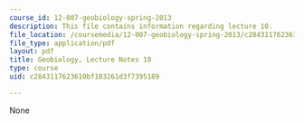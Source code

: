 ```yaml
---
course_id: 12-007-geobiology-spring-2013
description: This file contains information regarding lecture 10.
file_location: /coursemedia/12-007-geobiology-spring-2013/c2843117623610bf103261d3f7395189_MIT12_007S13_Lec10.pdf
file_type: application/pdf
layout: pdf
title: Geobiology, Lecture Notes 10
type: course
uid: c2843117623610bf103261d3f7395189

---
```

None